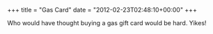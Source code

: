 +++
title = "Gas Card"
date = "2012-02-23T02:48:10+00:00"
+++

Who would have thought buying a gas gift card would be hard.  Yikes!
			